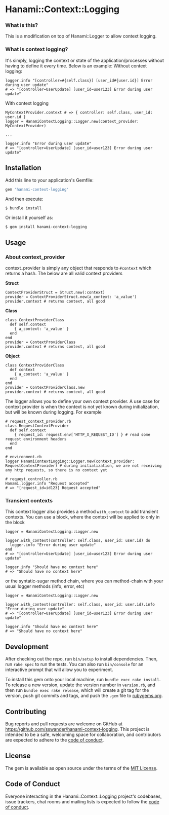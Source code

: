 # Hanami::Context::Logging

### What is this?
This is a modification on top of Hanami::Logger to allow context logging.

### What is context logging?
It's simply, logging the context or state of the application/processes without having to define it every time. Below is an example:
Without context logging:
```
logger.info "[controller=#{self.class}] [user_id#{user.id}] Error during user update"
# => "[controller=UserUpdate] [user_id=user123] Error during user update"
```

With context logging
```
MyContextProvider.context # => { controller: self.class, user_id: user.id }
logger = HanamiContextLogging::Logger.new(context_provider: MyContextProvider)

...

logger.info "Error during user update"
# => "[controller=UserUpdate] [user_id=user123] Error during user update"
```

## Installation

Add this line to your application's Gemfile:

```ruby
gem 'hanami-context-logging'
```

And then execute:

    $ bundle install

Or install it yourself as:

    $ gem install hanami-context-logging

## Usage

### About context_provider
context_provider is simply any object that responds to `#context` which returns a hash. The below are all valid context providers

**Struct**
```
ContextProviderStruct = Struct.new(:context)
provider = ContextProviderStruct.new(a_context: 'a_value')
provider.context # returns context, all good
```

**Class**
```
class ContextProviderClass
  def self.context
    { a_context: 'a_value' }
  end
end
provider = ContextProviderClass
provider.context # returns context, all good
```

**Object**
```
class ContextProviderClass
  def context
    { a_context: 'a_value' }
  end
end
provider = ContextProviderClass.new
provider.context # returns context, all good
```

The logger allows you to define your own context provider. A use case for context provider is when the context is not yet known during initialization, but will be known during logging. For example
```
# request_context_provider.rb
class RequestContextProvider
  def self.context
    { request_id: request.env['HTTP_X_REQUEST_ID'] } # read some request environment headers
  end
end

# environment.rb
logger HanamiContextLogging::Logger.new(context_provider: RequestContextProvider) # during initialization, we are not receiving any http requests, so there is no context yet

# request_controller.rb
Hanami.logger.info "Request accepted"
# => "[request_id=id123] Request accepted"
```

### Transient contexts

This context logger also provides a method `with_context` to add transient contexts. You can use a block, where the context will be applied to only in the block
```
logger = HanamiContextLogging::Logger.new

logger.with_context(controller: self.class, user_id: user.id) do
  logger.info "Error during user update"
end
# => "[controller=UserUpdate] [user_id=user123] Error during user update"

logger.info "Should have no context here"
# => "Should have no context here"
```

or the syntatic-sugar method chain, where you can method-chain with your usual logger methods (info, error, etc)
```
logger = HanamiContextLogging::Logger.new

logger.with_context(controller: self.class, user_id: user.id).info "Error during user update"
# => "[controller=UserUpdate] [user_id=user123] Error during user update"

logger.info "Should have no context here"
# => "Should have no context here"
```

## Development

After checking out the repo, run `bin/setup` to install dependencies. Then, run `rake spec` to run the tests. You can also run `bin/console` for an interactive prompt that will allow you to experiment.

To install this gem onto your local machine, run `bundle exec rake install`. To release a new version, update the version number in `version.rb`, and then run `bundle exec rake release`, which will create a git tag for the version, push git commits and tags, and push the `.gem` file to [rubygems.org](https://rubygems.org).

## Contributing

Bug reports and pull requests are welcome on GitHub at https://github.com/sswander/hanami-context-logging. This project is intended to be a safe, welcoming space for collaboration, and contributors are expected to adhere to the [code of conduct](https://github.com/sswander/hanami-context-logging/blob/master/CODE_OF_CONDUCT.md).


## License

The gem is available as open source under the terms of the [MIT License](https://opensource.org/licenses/MIT).

## Code of Conduct

Everyone interacting in the Hanami::Context::Logging project's codebases, issue trackers, chat rooms and mailing lists is expected to follow the [code of conduct](https://github.com/sswander/hanami-context-logging/blob/master/CODE_OF_CONDUCT.md).
